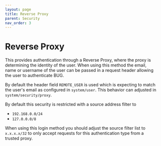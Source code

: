 ```yaml
---
layout: page
title: Reverse Proxy
parent: Security
nav_order: 3
---
```


# Reverse Proxy

This provides authentication through a Reverse Proxy, where the proxy is determining the identity of the user. When using this method the email, name or username of the user can be passed in a request header allowing the user to authenticate BUG.

By default the header field `REMOTE_USER` is used which is expecting to match the user's email as configured in `system/user`. This behavior can adjusted in `system/security/proxy`.

By default this security is restricted with a source address filter to

-   `192.168.0.0/24`
-   `127.0.0.0/8`

When using this login method you should adjust the source filter list to `x.x.x.x/32` to only accept requests for this authentication type from a trusted proxy.
